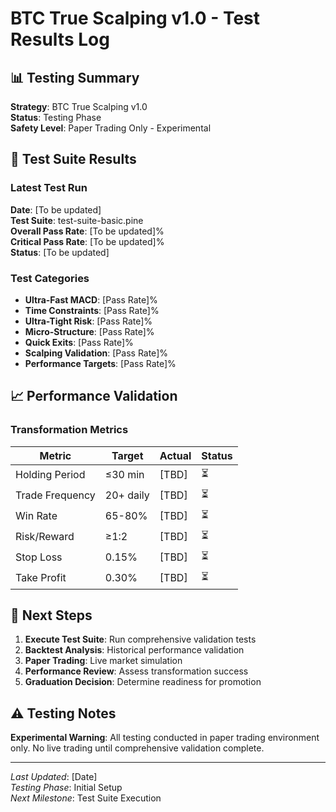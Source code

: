 # BTC True Scalping v1.0 - Test Results Log

## 📊 Testing Summary

**Strategy**: BTC True Scalping v1.0  
**Status**: Testing Phase  
**Safety Level**: Paper Trading Only - Experimental  

## 🧪 Test Suite Results

### Latest Test Run
**Date**: [To be updated]  
**Test Suite**: test-suite-basic.pine  
**Overall Pass Rate**: [To be updated]%  
**Critical Pass Rate**: [To be updated]%  
**Status**: [To be updated]  

### Test Categories
- **Ultra-Fast MACD**: [Pass Rate]%
- **Time Constraints**: [Pass Rate]%  
- **Ultra-Tight Risk**: [Pass Rate]%
- **Micro-Structure**: [Pass Rate]%
- **Quick Exits**: [Pass Rate]%
- **Scalping Validation**: [Pass Rate]%
- **Performance Targets**: [Pass Rate]%

## 📈 Performance Validation

### Transformation Metrics
| Metric | Target | Actual | Status |
|--------|--------|--------|--------|
| Holding Period | ≤30 min | [TBD] | ⏳ |
| Trade Frequency | 20+ daily | [TBD] | ⏳ |
| Win Rate | 65-80% | [TBD] | ⏳ |
| Risk/Reward | ≥1:2 | [TBD] | ⏳ |
| Stop Loss | 0.15% | [TBD] | ⏳ |
| Take Profit | 0.30% | [TBD] | ⏳ |

## 🎯 Next Steps

1. **Execute Test Suite**: Run comprehensive validation tests
2. **Backtest Analysis**: Historical performance validation
3. **Paper Trading**: Live market simulation
4. **Performance Review**: Assess transformation success
5. **Graduation Decision**: Determine readiness for promotion

## ⚠️ Testing Notes

**Experimental Warning**: All testing conducted in paper trading environment only. No live trading until comprehensive validation complete.

---

*Last Updated*: [Date]  
*Testing Phase*: Initial Setup  
*Next Milestone*: Test Suite Execution
